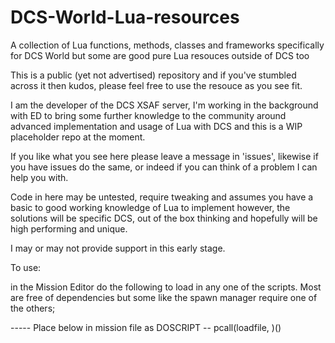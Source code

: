 # DCS-World-Lua-resources
A collection of Lua functions, methods, classes and frameworks specifically for DCS World but some are good pure Lua resouces outside of DCS too

This is a public (yet not advertised) repository and if you've stumbled across it then kudos, please feel free to use the resouce as you see fit.

I am the developer of the DCS XSAF server, I'm working in the background with ED to bring some further knowledge to the community around advanced implementation and usage of Lua with DCS and this is a WIP placeholder repo at the moment.

If you like what you see here please leave a message in 'issues', likewise if you have issues do the same, or indeed if you can think of a problem I can help you with.

Code in here may be untested, require tweaking and assumes you have a basic to good working knowledge of Lua to implement however, the solutions will be specific DCS, out of the box thinking and hopefully will be high performing and unique.

I may or may not provide support in this early stage.

To use:

in the Mission Editor do the following to load in any one of the scripts. Most are free of dependencies but some like the spawn manager require one of the others;

  ----- Place below in mission file as DOSCRIPT
  -- pcall(loadfile, <INSERT FILE LOCATION HERE> )()
